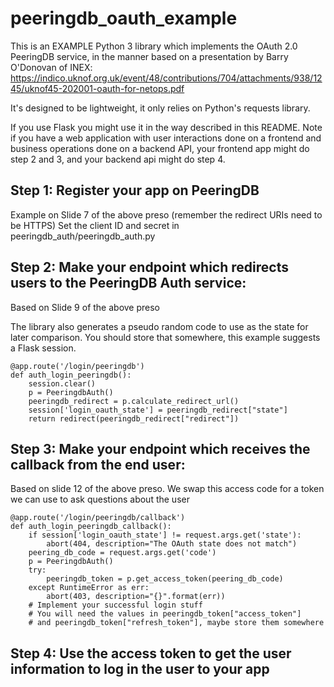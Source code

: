 # peeringdb_oauth_example

This is an EXAMPLE Python 3 library which implements the OAuth 2.0 PeeringDB service, in the manner based on a presentation by Barry O'Donovan of INEX: https://indico.uknof.org.uk/event/48/contributions/704/attachments/938/1245/uknof45-202001-oauth-for-netops.pdf

It's designed to be lightweight, it only relies on Python's requests library.

If you use Flask you might use it in the way described in this README.  Note if you have a web application with user interactions done on a frontend and business operations done on a backend API, your frontend app might do step 2 and 3, and your backend api might do step 4.

## Step 1: Register your app on PeeringDB

Example on Slide 7 of the above preso (remember the redirect URIs need to be HTTPS)
Set the client ID and secret in peeringdb_auth/peeringdb_auth.py

## Step 2: Make your endpoint which redirects users to the PeeringDB Auth service:

Based on Slide 9 of the above preso

The library also generates a pseudo random code to use as the state for later comparison.  You should store that somewhere, this example suggests a Flask session.

```
@app.route('/login/peeringdb')
def auth_login_peeringdb():
    session.clear()
    p = PeeringdbAuth()
    peeringdb_redirect = p.calculate_redirect_url()
    session['login_oauth_state'] = peeringdb_redirect["state"]
    return redirect(peeringdb_redirect["redirect"])
```

## Step 3: Make your endpoint which receives the callback from the end user:

Based on slide 12 of the above preso. We swap this access code for a token we can use to ask questions about the user

```
@app.route('/login/peeringdb/callback')
def auth_login_peeringdb_callback():
    if session['login_oauth_state'] != request.args.get('state'):
        abort(404, description="The OAuth state does not match")
    peering_db_code = request.args.get('code')
    p = PeeringdbAuth()
    try:
        peeringdb_token = p.get_access_token(peering_db_code)
    except RuntimeError as err:
        abort(403, description="{}".format(err))
    # Implement your successful login stuff
    # You will need the values in peeringdb_token["access_token"] 
    # and peeringdb_token["refresh_token"], maybe store them somewhere
```

## Step 4: Use the access token to get the user information to log in the user to your app

